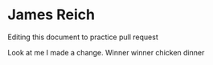 # James Reich

Editing this document to practice pull request

Look at me I made a change.
Winner winner chicken dinner
